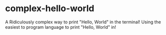 # complex-hello-world
A Ridiculously complex way to print "Hello, World" in the terminal! Using the easiest to program language to print "Hello, World" in!
